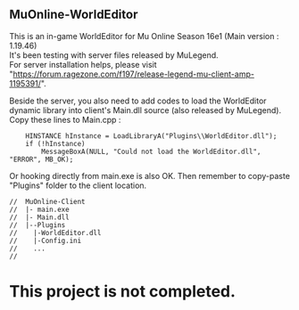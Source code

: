 ## MuOnline-WorldEditor  
This is an in-game WorldEditor for Mu Online Season 16e1 (Main version : 1.19.46)  
It's been testing with server files released by MuLegend.  
For server installation helps, please visit "https://forum.ragezone.com/f197/release-legend-mu-client-amp-1195391/".  
  
Beside the server, you also need to add codes to load the WorldEditor dynamic library into client's Main.dll source (also released by MuLegend).
Copy these lines to Main.cpp :  
```
	HINSTANCE hInstance = LoadLibraryA("Plugins\\WorldEditor.dll");
	if (!hInstance) 
		MessageBoxA(NULL, "Could not load the WorldEditor.dll", "ERROR", MB_OK);
```
Or hooking directly from main.exe is also OK.
Then remember to copy-paste "Plugins" folder to the client location. 
```
//  MuOnline-Client
//  |- main.exe
//  |- Main.dll
//  |--Plugins
//    |-WorldEditor.dll
//    |-Config.ini
//    ...
//
```

# This project is not completed.
